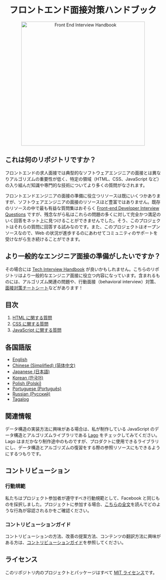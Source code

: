 <h1 align="center">フロントエンド面接対策ハンドブック</h1>

<div align="center">
  <a href="https://dribbble.com/shots/4263961-Front-End-Interview-Scroll">
    <img src="https://cdn.rawgit.com/yangshun/front-end-interview-handbook/23d89c8/assets/scroll.svg" alt="Front End Interview Handbook" width="400"/>
  </a>
</div>

## これは何のリポジトリですか？

フロントエンドの求人面接では典型的なソフトウェアエンジニアの面接とは異なりアルゴリズムの重要性が低く、特定の領域（HTML、CSS、JavaScript など）の入り組んだ知識や専門的な技術についてより多くの質問がなされます。

フロントエンドエンジニアの面接の準備に役立つリソースは既にいくつかありますが、ソフトウェアエンジニアの面接のリソースほど豊富ではありません。既存のリソースの中で最も有益な質問集はおそらく [Front-end Developer Interview Questions](https://github.com/h5bp/Front-end-Developer-Interview-Questions) ですが、残念ながら私はこれらの問題の多くに対して完全かつ満足のいく回答をネット上に見つけることができませんでした。そう、このプロジェクトはそれらの質問に回答する試みなのです。また、このプロジェクトはオープンソースなので、Web の状況が進歩するのにあわせてコミュニティのサポートを受けながら生き続けることができます。

## より一般的なエンジニア面接の準備がしたいですか？

その場合には [Tech Interview Handbook](https://github.com/yangshun/tech-interview-handbook) が良いかもしれません。こちらのリポジトリはより一般的なエンジニア面接に役立つ内容になっています。含まれるものには、アルゴリズム関連の問題や、行動面接（behavioral interview）対策、[面接対策チートシート](https://github.com/yangshun/tech-interview-handbook/blob/master/preparing/cheatsheet.md)などがあります！

## 目次

1. [HTML に関する質問](questions/html-questions.md)
1. [CSS に関する質問](questions/css-questions.md)
1. [JavaScript に関する質問](questions/javascript-questions.md)

## 各国語版

- [English](/contents/en/README.md)
- [Chinese (Simplified) (简体中文)](/contents/zh/README.md)
- [Japanese (日本語)](/contents/jp/README.md)
- [Korean (한국어)](/contents/kr/README.md)
- [Polish (Polski)](contents/pl/README.md)
- [Portuguese (Português)](contents/pr/README.md)
- [Russian (Русский)](/contents/ru/README.md)
- [Tagalog](/contents/tl/README.md)

## 関連情報

データ構造の実装方法に興味がある場合は、私が制作している JavaScript のデータ構造とアルゴリズムライブラリである [Lago](https://github.com/yangshun/lago) をチェックしてみてください。Lago はまだかなり制作途中のものですが、プロダクトに使用できるライブラリにし、データ構造とアルゴリズムの復習をする際の参照リソースにもできるようにするつもりです。

## コントリビューション

### 行動規範

私たちはプロジェクト参加者が遵守すべき行動規範として、Facebook と同じものを採択しました。プロジェクトに参加する場合、[こちらの全文](https://code.facebook.com/codeofconduct)を読んでどのような行為が容認されるかをご確認ください。

### コントリビューションガイド

コントリビューションの方法、改善の提案方法、コンテンツの翻訳方法に興味がある方は、[コントリビューションガイド](/CONTRIBUTING.md)を参照してください。

## ライセンス

このリポジトリ内のプロジェクトとパッケージはすべて [MIT ライセンス](/LICENSE)です。
